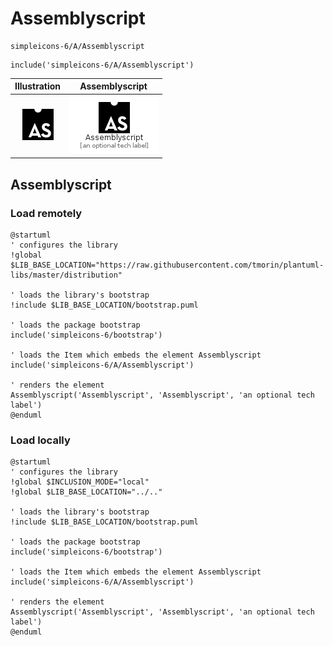 # Assemblyscript


```text
simpleicons-6/A/Assemblyscript
```

```text
include('simpleicons-6/A/Assemblyscript')
```



| Illustration | Assemblyscript |
| :---: | :---: |
| ![illustration for Illustration](../../simpleicons-6/A/Assemblyscript.png) | ![illustration for Assemblyscript](../../simpleicons-6/A/Assemblyscript.Local.png) |




## Assemblyscript

### Load remotely
```plantuml
@startuml
' configures the library
!global $LIB_BASE_LOCATION="https://raw.githubusercontent.com/tmorin/plantuml-libs/master/distribution"

' loads the library's bootstrap
!include $LIB_BASE_LOCATION/bootstrap.puml

' loads the package bootstrap
include('simpleicons-6/bootstrap')

' loads the Item which embeds the element Assemblyscript
include('simpleicons-6/A/Assemblyscript')

' renders the element
Assemblyscript('Assemblyscript', 'Assemblyscript', 'an optional tech label')
@enduml
```

### Load locally
```plantuml
@startuml
' configures the library
!global $INCLUSION_MODE="local"
!global $LIB_BASE_LOCATION="../.."

' loads the library's bootstrap
!include $LIB_BASE_LOCATION/bootstrap.puml

' loads the package bootstrap
include('simpleicons-6/bootstrap')

' loads the Item which embeds the element Assemblyscript
include('simpleicons-6/A/Assemblyscript')

' renders the element
Assemblyscript('Assemblyscript', 'Assemblyscript', 'an optional tech label')
@enduml
```

